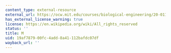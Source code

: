 ```yaml
---
content_type: external-resource
external_url: https://ocw.mit.edu/courses/biological-engineering/20-011j-statistical-thermodynamics-of-biomolecular-systems-be-011j-spring-2004/simulations/rand2d2part.m
has_external_license_warning: true
license: https://en.wikipedia.org/wiki/All_rights_reserved
status: ''
title: M
uid: 19af7879-00fc-4add-8a41-112bafdc07df
wayback_url: ''
---
```

